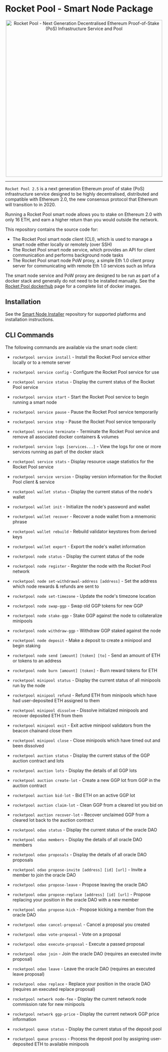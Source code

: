 # Rocket Pool - Smart Node Package

<p align="center">
  <img src="https://raw.githubusercontent.com/rocket-pool/rocketpool/master/images/logo.png?raw=true" alt="Rocket Pool - Next Generation Decentralised Ethereum Proof-of-Stake (PoS) Infrastructure Service and Pool" width="500" />
</p>

---

`Rocket Pool 2.5` is a next generation Ethereum proof of stake (PoS) infrastructure service designed to be highly decentralised, distributed and compatible with Ethereum 2.0, the new consensus protocol that Ethereum will transition to in 2020.

Running a Rocket Pool smart node allows you to stake on Ethereum 2.0 with only 16 ETH, and earn a higher return than you would outside the network.

This repository contains the source code for:

* The Rocket Pool smart node client (CLI), which is used to manage a smart node either locally or remotely (over SSH)
* The Rocket Pool smart node service, which provides an API for client communication and performs background node tasks
* The Rocket Pool smart node PoW proxy, a simple Eth 1.0 client proxy server for communicating with remote Eth 1.0 services such as Infura

The smart node service and PoW proxy are designed to be run as part of a docker stack and generally do not need to be installed manually.
See the [Rocket Pool dockerhub](https://hub.docker.com/u/rocketpool) page for a complete list of docker images.


## Installation

See the [Smart Node Installer](https://github.com/rocket-pool/smartnode-install) repository for supported platforms and installation instructions.


## CLI Commands

The following commands are available via the smart node client:

- `rocketpool service install` - Install the Rocket Pool service either locally or to a remote server
- `rocketpool service config` - Configure the Rocket Pool service for use
- `rocketpool service status` - Display the current status of the Rocket Pool service
- `rocketpool service start` - Start the Rocket Pool service to begin running a smart node
- `rocketpool service pause` - Pause the Rocket Pool service temporarily
- `rocketpool service stop` - Pause the Rocket Pool service temporarily
- `rocketpool service terminate` - Terminate the Rocket Pool service and remove all associated docker containers & volumes
- `rocketpool service logs [services...]` - View the logs for one or more services running as part of the docker stack
- `rocketpool service stats` - Display resource usage statistics for the Rocket Pool service
- `rocketpool service version` - Display version information for the Rocket Pool client & service

- `rocketpool wallet status` - Display the current status of the node's wallet
- `rocketpool wallet init` - Initialize the node's password and wallet
- `rocketpool wallet recover` - Recover a node wallet from a mnemonic phrase
- `rocketpool wallet rebuild` - Rebuild validator keystores from derived keys
- `rocketpool wallet export` - Export the node's wallet information

- `rocketpool node status` - Display the current status of the node
- `rocketpool node register` - Register the node with the Rocket Pool network
- `rocketpool node set-withdrawal-address [address]` - Set the address which node rewards & refunds are sent to
- `rocketpool node set-timezone` - Update the node's timezone location
- `rocketpool node swap-ggp` - Swap old GGP tokens for new GGP
- `rocketpool node stake-ggp` - Stake GGP against the node to collateralize minipools
- `rocketpool node withdraw-ggp` - Withdraw GGP staked against the node
- `rocketpool node deposit` - Make a deposit to create a minipool and begin staking
- `rocketpool node send [amount] [token] [to]` - Send an amount of ETH or tokens to an address
- `rocketpool node burn [amount] [token]` - Burn reward tokens for ETH

- `rocketpool minipool status` - Display the current status of all minipools run by the node
- `rocketpool minipool refund` - Refund ETH from minipools which have had user-deposited ETH assigned to them
- `rocketpool minipool dissolve` - Dissolve initialized minipools and recover deposited ETH from them
- `rocketpool minipool exit` - Exit active minipool validators from the beacon chainand close them
- `rocketpool minipool close` - Close minipools which have timed out and been dissolved

- `rocketpool auction status` - Display the current status of the GGP auction contract and lots
- `rocketpool auction lots` - Display the details of all GGP lots
- `rocketpool auction create-lot` - Create a new GGP lot from GGP in the auction contract
- `rocketpool auction bid-lot` - Bid ETH on an active GGP lot
- `rocketpool auction claim-lot` - Clean GGP from a cleared lot you bid on
- `rocketpool auction recover-lot` - Recover unclaimed GGP from a cleared lot back to the auction contract

- `rocketpool odao status` - Display the current status of the oracle DAO
- `rocketpool odao members` - Display the details of all oracle DAO members
- `rocketpool odao proposals` - Display the details of all oracle DAO proposals
- `rocketpool odao propose-invite [address] [id] [url]` - Invite a member to join the oracle DAO
- `rocketpool odao propose-leave` - Propose leaving the oracle DAO
- `rocketpool odao propose-replace [address] [id] [url]` - Propose replacing your position in the oracle DAO with a new member
- `rocketpool odao propose-kick` - Propose kicking a member from the oracle DAO
- `rocketpool odao cancel-proposal` - Cancel a proposal you created
- `rocketpool odao vote-proposal` - Vote on a proposal
- `rocketpool odao execute-proposal` - Execute a passed proposal
- `rocketpool odao join` - Join the oracle DAO (requires an executed invite proposal)
- `rocketpool odao leave` - Leave the oracle DAO (requires an executed leave proposal)
- `rocketpool odao replace` - Replace your position in the oracle DAO (requires an executed replace proposal)

- `rocketpool network node-fee` - Display the current network node commission rate for new minipools
- `rocketpool network ggp-price` - Display the current network GGP price information

- `rocketpool queue status` - Display the current status of the deposit pool
- `rocketpool queue process` - Process the deposit pool by assigning user-deposited ETH to available minipools
